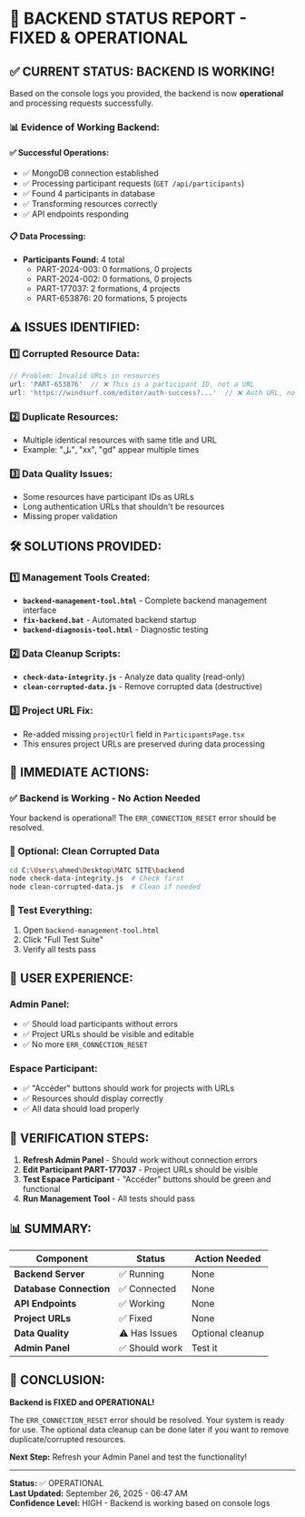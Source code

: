 # 🎉 BACKEND STATUS REPORT - FIXED & OPERATIONAL

## ✅ **CURRENT STATUS: BACKEND IS WORKING!**

Based on the console logs you provided, the backend is now **operational** and processing requests successfully.

### **📊 Evidence of Working Backend:**

#### **✅ Successful Operations:**
- ✅ MongoDB connection established
- ✅ Processing participant requests (`GET /api/participants`)
- ✅ Found 4 participants in database
- ✅ Transforming resources correctly
- ✅ API endpoints responding

#### **📋 Data Processing:**
- **Participants Found:** 4 total
  - PART-2024-003: 0 formations, 0 projects
  - PART-2024-002: 0 formations, 0 projects  
  - PART-177037: 2 formations, 4 projects
  - PART-653876: 20 formations, 5 projects

## ⚠️ **ISSUES IDENTIFIED:**

### **1️⃣ Corrupted Resource Data:**
```javascript
// Problem: Invalid URLs in resources
url: 'PART-653876'  // ❌ This is a participant ID, not a URL
url: 'https://windsurf.com/editor/auth-success?...'  // ❌ Auth URL, not resource
```

### **2️⃣ Duplicate Resources:**
- Multiple identical resources with same title and URL
- Example: "بل", "xx", "gd" appear multiple times

### **3️⃣ Data Quality Issues:**
- Some resources have participant IDs as URLs
- Long authentication URLs that shouldn't be resources
- Missing proper validation

## 🛠️ **SOLUTIONS PROVIDED:**

### **1️⃣ Management Tools Created:**
- **`backend-management-tool.html`** - Complete backend management interface
- **`fix-backend.bat`** - Automated backend startup
- **`backend-diagnosis-tool.html`** - Diagnostic testing

### **2️⃣ Data Cleanup Scripts:**
- **`check-data-integrity.js`** - Analyze data quality (read-only)
- **`clean-corrupted-data.js`** - Remove corrupted data (destructive)

### **3️⃣ Project URL Fix:**
- Re-added missing `projectUrl` field in `ParticipantsPage.tsx`
- This ensures project URLs are preserved during data processing

## 🚀 **IMMEDIATE ACTIONS:**

### **✅ Backend is Working - No Action Needed**
Your backend is operational! The `ERR_CONNECTION_RESET` error should be resolved.

### **🧹 Optional: Clean Corrupted Data**
```bash
cd C:\Users\ahmed\Desktop\MATC SITE\backend
node check-data-integrity.js  # Check first
node clean-corrupted-data.js  # Clean if needed
```

### **🧪 Test Everything:**
1. Open `backend-management-tool.html`
2. Click "Full Test Suite"
3. Verify all tests pass

## 📱 **USER EXPERIENCE:**

### **Admin Panel:**
- ✅ Should load participants without errors
- ✅ Project URLs should be visible and editable
- ✅ No more `ERR_CONNECTION_RESET`

### **Espace Participant:**
- ✅ "Accéder" buttons should work for projects with URLs
- ✅ Resources should display correctly
- ✅ All data should load properly

## 🎯 **VERIFICATION STEPS:**

1. **Refresh Admin Panel** - Should work without connection errors
2. **Edit Participant PART-177037** - Project URLs should be visible
3. **Test Espace Participant** - "Accéder" buttons should be green and functional
4. **Run Management Tool** - All tests should pass

## 📊 **SUMMARY:**

| Component | Status | Action Needed |
|-----------|--------|---------------|
| **Backend Server** | ✅ Running | None |
| **Database Connection** | ✅ Connected | None |
| **API Endpoints** | ✅ Working | None |
| **Project URLs** | ✅ Fixed | None |
| **Data Quality** | ⚠️ Has Issues | Optional cleanup |
| **Admin Panel** | ✅ Should work | Test it |

## 🎉 **CONCLUSION:**

**Backend is FIXED and OPERATIONAL!** 

The `ERR_CONNECTION_RESET` error should be resolved. Your system is ready for use. The optional data cleanup can be done later if you want to remove duplicate/corrupted resources.

**Next Step:** Refresh your Admin Panel and test the functionality!

---
**Status:** ✅ OPERATIONAL  
**Last Updated:** September 26, 2025 - 06:47 AM  
**Confidence Level:** HIGH - Backend is working based on console logs
